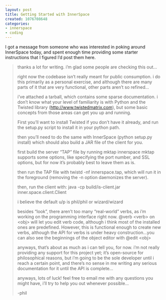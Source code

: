 ```yaml
---
layout: post
title: Getting Started with InnerSpace
created: 1076708648
categories:
- innerspace
- coding
---
```

I got a message from someone who was interested in poking around InnerSpace today, and spent enough time providing some starter instructions that I figured I&#8217;d post them here.

> thanks a lot for writing. i&#8217;m glad some people are checking this out&#8230;
> 
> right now the codebase isn&#8217;t really meant for public consumption. i do this primarily as a personal exercise, and although there are many parts of it that are very functional, other parts aren&#8217;t so refined&#8230;
> 
> i&#8217;ve attached a tarball, which contains some sparse documentation. i don&#8217;t know what your level of familiarity is with Python and the Twisted library (http://www.twistedmatrix.com), but some basic concepts from those areas can get you up and running.
> 
> First you&#8217;ll want to install Twisted if you don&#8217;t have it already, and run the setup.py script to install it in your python path.
> 
> then you&#8217;ll need to do the same with InnerSpace (python setup.py install) which should also build a JAR file of the client for you.
> 
> first build the server &#8220;TAP&#8221; file by running mktap innerspace
> mktap supports some options, like specifying the port number, and SSL options, but for now it&#8217;s probably best to leave them as is.
> 
> then run the TAP file with twistd -nf innerspace.tap, which will run it in the foreground (removing the -n option daemonizes the server).
> 
> then, run the client with:
> java -cp build/is-client.jar inner.space.client.Client
> 
> i believe the default u/p is phil/phil or wizard/wizard
> 
> besides &#8220;look&#8221;, there aren&#8217;t too many &#8220;real-world&#8221; verbs, as i&#8217;m working on the programming interface right now. @verb &lt;verb&gt; on &lt;obj&gt; will let you edit verb code, although i think most of the installed ones are predefined. However, this is functional enough to create new verbs, although the API for verbs is under heavy construction&#8230;you can also see the beginnings of the object editor with @edit &lt;obj&gt;
> 
> anyways, that&#8217;s about as much as i can tell you, for now. i&#8217;m not really providing any support for this project yet; it&#8217;s open-source for philosophical reasons, but i&#8217;m going to be the sole developer until i reach a certain point, and there&#8217;s no sense in me writing any serious documentation for it until the API is complete&#8230;
> 
> anyways, lots of luck! feel free to email me with any questions you might have, i&#8217;ll try to help you out whenever possible&#8230;
> 
> -phil

